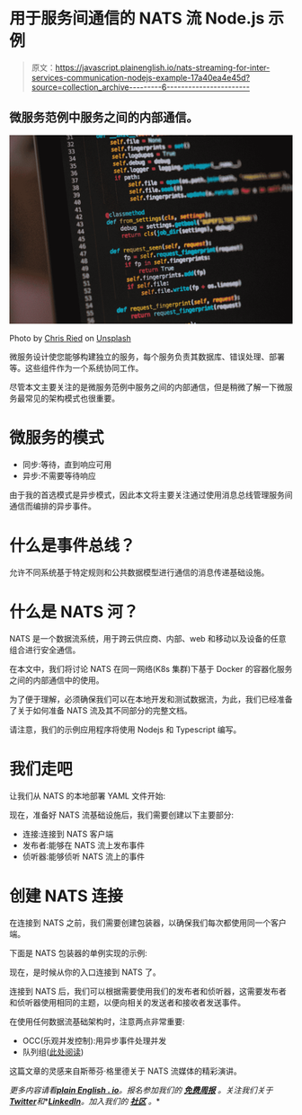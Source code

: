 # 用于服务间通信的 NATS 流 Node.js 示例

> 原文：<https://javascript.plainenglish.io/nats-streaming-for-inter-services-communication-nodejs-example-17a40ea4e45d?source=collection_archive---------6----------------------->

## 微服务范例中服务之间的内部通信。

![](img/d883ae6c39624e913722b5c1cb83f464.png)

Photo by [Chris Ried](https://unsplash.com/@cdr6934?utm_source=medium&utm_medium=referral) on [Unsplash](https://unsplash.com?utm_source=medium&utm_medium=referral)

微服务设计使您能够构建独立的服务，每个服务负责其数据库、错误处理、部署等。这些组件作为一个系统协同工作。

尽管本文主要关注的是微服务范例中服务之间的内部通信，但是稍微了解一下微服务最常见的架构模式也很重要。

# **微服务的模式**

*   同步:等待，直到响应可用
*   异步:不需要等待响应

由于我的首选模式是异步模式，因此本文将主要关注通过使用消息总线管理服务间通信而编排的异步事件。

# 什么是事件总线？

允许不同系统基于特定规则和公共数据模型进行通信的消息传递基础设施。

# 什么是 NATS 河？

NATS 是一个数据流系统，用于跨云供应商、内部、web 和移动以及设备的任意组合进行安全通信。

在本文中，我们将讨论 NATS 在同一网络(K8s 集群)下基于 Docker 的容器化服务之间的内部通信中的使用。

为了便于理解，必须确保我们可以在本地开发和测试数据流，为此，我们已经准备了关于如何准备 NATS 流及其不同部分的完整文档。

请注意，我们的示例应用程序将使用 Nodejs 和 Typescript 编写。

# 我们走吧

让我们从 NATS 的本地部署 YAML 文件开始:

现在，准备好 NATS 流基础设施后，我们需要创建以下主要部分:

*   连接:连接到 NATS 客户端
*   发布者:能够在 NATS 流上发布事件
*   侦听器:能够侦听 NATS 流上的事件

# 创建 NATS 连接

在连接到 NATS 之前，我们需要创建包装器，以确保我们每次都使用同一个客户端。

下面是 NATS 包装器的单例实现的示例:

现在，是时候从你的入口连接到 NATS 了。

连接到 NATS 后，我们可以根据需要使用我们的发布者和侦听器，这需要发布者和侦听器使用相同的主题，以便向相关的发送者和接收者发送事件。

在使用任何数据流基础架构时，注意两点非常重要:

*   OCC(乐观并发控制):用异步事件处理并发
*   队列组([此处阅读](https://docs.nats.io/nats-concepts/queue))

这篇文章的灵感来自斯蒂芬·格里德关于 NATS 流媒体的精彩演讲。

*更多内容请看*[***plain English . io***](https://plainenglish.io/)*。报名参加我们的* [***免费周报***](http://newsletter.plainenglish.io/) *。关注我们关于*[***Twitter***](https://twitter.com/inPlainEngHQ)*和**[***LinkedIn***](https://www.linkedin.com/company/inplainenglish/)*。加入我们的* [***社区***](https://discord.gg/GtDtUAvyhW) *。**